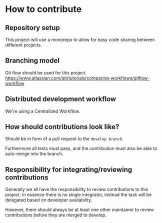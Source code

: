 # How to contribute

## Repository setup

This project will use a monorepo to allow for easy code sharing between different projects.

## Branching model

Git flow should be used for this project. <https://www.atlassian.com/git/tutorials/comparing-workflows/gitflow-workflow>

## Distributed development workflow

We're using a Centralized Workflow.

## How should contributions look like?

Should be in form of a pull request to the ``develop branch``.

Furthermore all tests must pass, and the contribution must also be able to auto-merge into the branch.

## Responsibility for integrating/reviewing contributions

Generally we all have the responsibility to review contributions to this project.
In essence there is no single integrator, instead the task will be delegated based on developer availability.

However, there should always be at least one other maintainer to review contributions before they are merged to develop.
